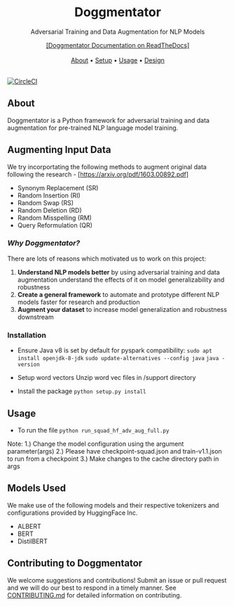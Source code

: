 <h1 align="center">Doggmentator</h1>
<p align="center">Adversarial Training and Data Augmentation for NLP Models</p>

<p align="center">
  <a href="">[Doggmentator Documentation on ReadTheDocs]</a> 
  <br> <br>
  <a href="#about">About</a> •
  <a href="#setup">Setup</a> •
  <a href="#usage">Usage</a> •
  <a href="#design">Design</a> 
  <br> <br>
</p>

[![CircleCI](https://circleci.com/gh/searchableai/Doggmentator.svg?style=shield&circle-token=de6470b621d1b07e54466dd087b85b80bcedf36c)](https://github.com/searchableai/Doggmentator)

## About

Doggmentator is a Python framework for adversarial training and data augmentation for pre-trained NLP language model training.

## Augmenting Input Data
We try incorportating the following methods to augment original data following the research - 
[https://arxiv.org/pdf/1603.00892.pdf]
- Synonym Replacement (SR) 
- Random Insertion (RI)
- Random Swap (RS)
- Random Deletion (RD)
- Random Misspelling (RM)
- Query Reformulation (QR)

### *Why Doggmentator?*
There are lots of reasons which motivated us to work on this project:
1. **Understand NLP models better** by using adversarial training and data augmentation understand the effects of it on model generalizability and robustness
2. **Create a general framework** to automate and prototype different NLP models faster for research and production
3. **Augment your dataset** to increase model generalization and robustness downstream

### Installation
- Ensure Java v8 is set by default for pyspark compatibility:
```sudo apt install openjdk-8-jdk```
```sudo update-alternatives --config java```
```java -version```

- Setup word vectors
Unzip word vec files in /support directory

- Install the package
```python setup.py install```

## Usage
- To run the file
```python run_squad_hf_adv_aug_full.py```

Note:
1.) Change the model configuration using the argument parameter(args)
2.) Please have checkpoint-squad.json and train-v1.1.json to run from a checkpoint
3.) Make changes to the cache directory path in args

## Models Used
We make use of the following models and their respective tokenizers and configurations provided by HuggingFace Inc.
- ALBERT
- BERT
- DistilBERT

## Contributing to Doggmentator

We welcome suggestions and contributions! Submit an issue or pull request and we will do our best to respond in a timely manner.
See [CONTRIBUTING.md](https://github.com/searchableai/Doggmentator/blob/master/CONTRIBUTING.md) for detailed information on contributing.
